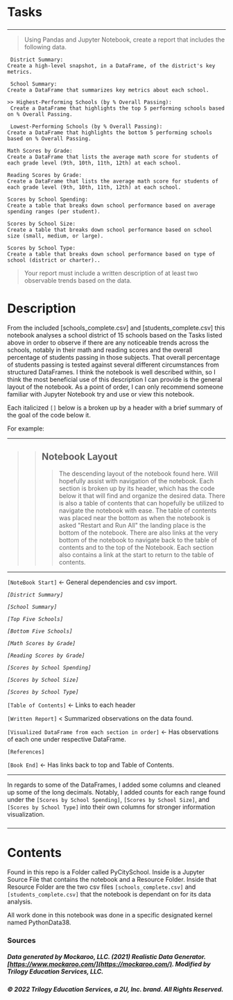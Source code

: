 # Tasks
### 
---
>Using Pandas and Jupyter Notebook, create a report that includes the following data. 
>>
     District Summary: 
    Create a high-level snapshot, in a DataFrame, of the district's key metrics.
>>
     School Summary: 
    Create a DataFrame that summarizes key metrics about each school.
>>
    >> Highest-Performing Schools (by % Overall Passing): 
     Create a DataFrame that highlights the top 5 performing schools based on % Overall Passing. 
>>
     Lowest-Performing Schools (by % Overall Passing): 
    Create a DataFrame that highlights the bottom 5 performing schools based on % Overall Passing.
>>
    Math Scores by Grade: 
    Create a DataFrame that lists the average math score for students of each grade level (9th, 10th, 11th, 12th) at each school.
>>
    Reading Scores by Grade: 
    Create a DataFrame that lists the average math score for students of each grade level (9th, 10th, 11th, 12th) at each school.
>>
    Scores by School Spending: 
    Create a table that breaks down school performance based on average spending ranges (per student).
>>
    Scores by School Size: 
    Create a table that breaks down school performance based on school size (small, medium, or large).
>>
    Scores by School Type: 
    Create a table that breaks down school performance based on type of school (district or charter)..

>Your report must include a written description of at least two observable trends based on the data.

# Description
  From the included [schools_complete.csv] and [students_complete.csv] this notebook analyses a school district of 15 schools based on the Tasks listed above in order to observe if there are any noticeable trends across the schools, notably in their math and reading scores and the overall percentage of students passing in those subjects. That overall percentage of students passing is tested against several different circumstances from structured DataFrames. I think the notebook is well described within, so I think the most beneficial use of this description I can provide is the general layout of the notebook. As a point of order, I can only recommend someone familiar with Jupyter Notebook try and use or view this notebook.

Each italicized `[]` below is a broken up by a header with a brief summary of the goal of the code below it.

For example:

---

>>## Notebook Layout
>>>The descending layout of the notebook found here. Will hopefully assist with navigation of the notebook. Each section is broken up by its header, which has the code below it that will find and organize the desired data. There is also a table of contents that can hopefully be utilized to navigate the notebook with ease. The table of contents was placed near the bottom as when the notebook is asked "Restart and Run All" the landing place is the bottom of the notebook. There are also links at the very bottom of the notebook to navigate back to the table of contents and to the top of the Notebook. Each section also contains a link at the start to return to the table of contents. 

---

 `[NoteBook Start]` <- General dependencies and csv import. 
	
*`[District Summary]`*
	
 *`[School Summary]`* 
	
*`[Top Five Schools]`* 
	
*`[Bottom Five Schools]`*
	
*`[Math Scores by Grade]`*
	
*`[Reading Scores by Grade]`*
	
*`[Scores by School Spending]`*
	
 *`[Scores by School Size]`*
	
 *`[Scores by School Type]`*
	
`[Table of Contents]` <- Links to each header

 `[Written Report]` < Summarized observations on the data found.
	
`[Visualized DataFrame from each section in order]` <- Has observations of each one under respective DataFrame.

` [References] `

`[Book End]` <- Has links back to top and Table of Contents.

---
In regards to some of the DataFrames, I added some columns and cleaned up some of the long decimals. Notably, I added counts for each range found under the `[Scores by School Spending]`, `[Scores by School Size]`, and `[Scores by School Type]` into their own columns for stronger information visualization.


### 

---
# Contents
Found in this repo is a Folder called PyCitySchool. Inside is a  Jupyter Source File that contains the notebook and a Resource Folder.
Inside that Resource Folder are the two csv files `[schools_complete.csv]` and `[students_complete.csv]` that the notebook is dependant on for its data analysis. 

All work done in this notebook was done in a specific designated kernel named PythonData38. 

### Sources
##### Data generated by Mockaroo, LLC. (2021) Realistic Data Generator. [https://www.mockaroo.com/](https://mockaroo.com/). Modified by Trilogy Education Services, LLC.

##### © 2022 Trilogy Education Services, a 2U, Inc. brand. All Rights Reserved.

